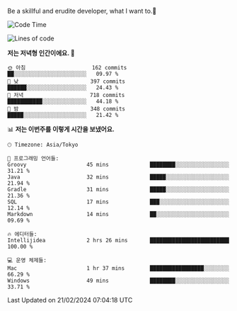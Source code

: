 Be a skillful and erudite developer, what I want to.👶

<!--START_SECTION:waka-->
![Code Time](http://img.shields.io/badge/Code%20Time-435%20hrs%2041%20mins-blue)

![Lines of code](https://img.shields.io/badge/%EC%A0%80%EB%8A%94%20%EC%97%AC%ED%83%9C%EA%B9%8C%EC%A7%80%20-756.5%20thousand%20%EC%A4%84%EC%9D%98%20%EC%BD%94%EB%93%9C%EB%A5%BC%20%EC%9E%91%EC%84%B1%ED%96%88%EC%96%B4%EC%9A%94.-blue)

**저는 저녁형 인간이에요. 🦉** 

```text
🌞 아침                     162 commits         ██░░░░░░░░░░░░░░░░░░░░░░░   09.97 % 
🌆 낮　                     397 commits         ██████░░░░░░░░░░░░░░░░░░░   24.43 % 
🌃 저녁                     718 commits         ███████████░░░░░░░░░░░░░░   44.18 % 
🌙 밤　                     348 commits         █████░░░░░░░░░░░░░░░░░░░░   21.42 % 
```


📊 **저는 이번주를 이렇게 시간을 보냈어요.** 

```text
🕑︎ Timezone: Asia/Tokyo

💬 프로그래밍 언어들: 
Groovy                   45 mins             ████████░░░░░░░░░░░░░░░░░   31.21 % 
Java                     32 mins             █████░░░░░░░░░░░░░░░░░░░░   21.94 % 
Gradle                   31 mins             █████░░░░░░░░░░░░░░░░░░░░   21.36 % 
SQL                      17 mins             ███░░░░░░░░░░░░░░░░░░░░░░   12.14 % 
Markdown                 14 mins             ██░░░░░░░░░░░░░░░░░░░░░░░   09.69 % 

🔥 에디터들: 
Intellijidea             2 hrs 26 mins       █████████████████████████   100.00 % 

💻 운영 체제들: 
Mac                      1 hr 37 mins        █████████████████░░░░░░░░   66.29 % 
Windows                  49 mins             ████████░░░░░░░░░░░░░░░░░   33.71 % 
```


 Last Updated on 21/02/2024 07:04:18 UTC
<!--END_SECTION:waka-->
